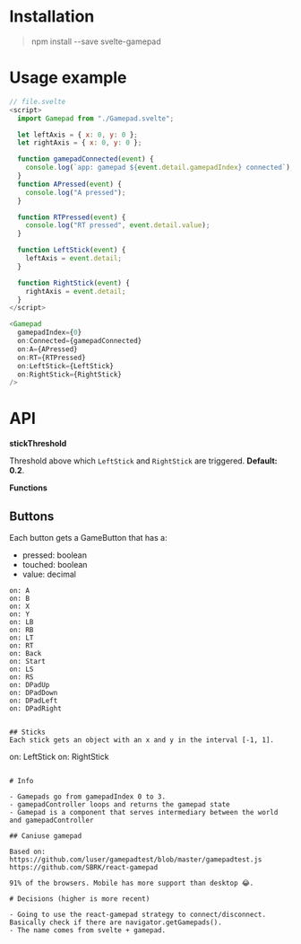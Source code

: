 # Installation
> npm install --save svelte-gamepad

# Usage example

```js
// file.svelte
<script>
  import Gamepad from "./Gamepad.svelte";

  let leftAxis = { x: 0, y: 0 };
  let rightAxis = { x: 0, y: 0 };

  function gamepadConnected(event) {
    console.log(`app: gamepad ${event.detail.gamepadIndex} connected`);
  }
  function APressed(event) {
    console.log("A pressed");
  }

  function RTPressed(event) {
    console.log("RT pressed", event.detail.value);
  }

  function LeftStick(event) {
    leftAxis = event.detail;
  }

  function RightStick(event) {
    rightAxis = event.detail;
  }
</script>

<Gamepad
  gamepadIndex={0}
  on:Connected={gamepadConnected}
  on:A={APressed}
  on:RT={RTPressed}
  on:LeftStick={LeftStick}
  on:RightStick={RightStick}
/>
```

# API

**stickThreshold**

Threshold above which `LeftStick` and `RightStick` are triggered.
**Default: 0.2**.

**Functions**

## Buttons

Each button gets a GameButton that has a:

- pressed: boolean
- touched: boolean
- value: decimal

```
on: A
on: B
on: X
on: Y
on: LB
on: RB
on: LT
on: RT
on: Back
on: Start
on: LS
on: RS
on: DPadUp
on: DPadDown
on: DPadLeft
on: DPadRight


## Sticks
Each stick gets an object with an x and y in the interval [-1, 1].
```

on: LeftStick
on: RightStick

```

# Info

- Gamepads go from gamepadIndex 0 to 3.
- gamepadController loops and returns the gamepad state
- Gamepad is a component that serves intermediary between the world and gamepadController

## Caniuse gamepad

Based on:
https://github.com/luser/gamepadtest/blob/master/gamepadtest.js
https://github.com/SBRK/react-gamepad

91% of the browsers. Mobile has more support than desktop 😂.

# Decisions (higher is more recent)

- Going to use the react-gamepad strategy to connect/disconnect. Basically check if there are navigator.getGamepads().
- The name comes from svelte + gamepad.
```
